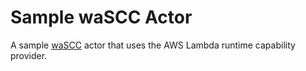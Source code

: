 # Sample waSCC Actor

A sample [waSCC](https://wascc.dev/) actor that uses the AWS Lambda runtime capability provider.

